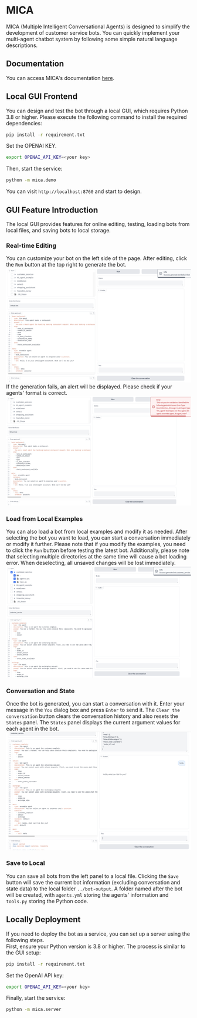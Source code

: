 # MICA
MICA (Multiple Intelligent Conversational Agents) is designed to simplify the development of customer service bots. You can quickly implement your multi-agent chatbot system by following some simple natural language descriptions.

## Documentation
You can access MICA's documentation [here](https://mica-labs.github.io/).

## Local GUI Frontend
You can design and test the bot through a local GUI, which requires Python 3.8 or higher. Please execute the following command to install the required dependencies:
```bash
pip install -r requirement.txt
```
Set the OPENAI KEY.
```bash
export OPENAI_API_KEY=<your key>
```
Then, start the service:
```bash
python -m mica.demo
```
You can visit `http://localhost:8760` and start to design.

## GUI Feature Introduction
The local GUI provides features for online editing, testing, loading bots from local files, and saving bots to local storage.

### Real-time Editing
You can customize your bot on the left side of the page. After editing, click the `Run` button at the top right to generate the bot.  
![generate-sussess.png](static/generate-sussess.png)  
If the generation fails, an alert will be displayed. Please check if your agents' format is correct.  
![generate-error.png](static/generate-error.png)

### Load from Local Examples
You can also load a bot from local examples and modify it as needed. After selecting the bot you want to load, you can start a conversation immediately or modify it further. Please note that if you modify the examples, you need to click the `Run` button before testing the latest bot. 
Additionally, please note that selecting multiple directories at the same time will cause a bot loading error. When deselecting, all unsaved changes will be lost immediately.
![Load example bot](static/load-from-disk.png)

### Conversation and State
Once the bot is generated, you can start a conversation with it. Enter your message in the `You` dialog box and press `Enter` to send it. The `Clear the conversation` button clears the conversation history and also resets the `States` panel. The `States` panel displays the current argument values for each agent in the bot.  
![chat with bot](static/chat.png)

### Save to Local
You can save all bots from the left panel to a local file. Clicking the `Save` button will save the current bot information (excluding conversation and state data) to the local folder `../bot-output`. A folder named after the bot will be created, with `agents.yml` storing the agents' information and `tools.py` storing the Python code.

## Locally Deployment
If you need to deploy the bot as a service, you can set up a server using the following steps.  
First, ensure your Python version is 3.8 or higher. The process is similar to the GUI setup:

```bash
pip install -r requirement.txt
```
Set the OpenAI API key:
```bash
export OPENAI_API_KEY=<your key>
```
Finally, start the service:
```bash
python -m mica.server
```